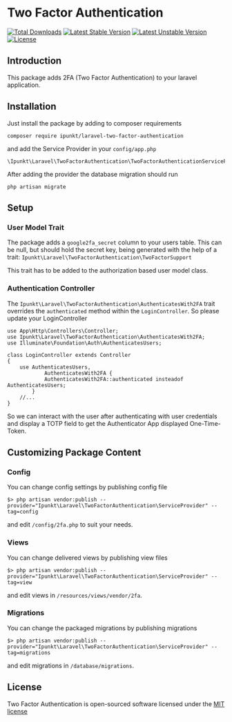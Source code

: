 # Two Factor Authentication

[![Total Downloads](https://poser.pugx.org/ipunkt/laravel-two-factor-authentication/d/total.svg)](https://packagist.org/packages/ipunkt/laravel-two-factor-authentication)
[![Latest Stable Version](https://poser.pugx.org/ipunkt/laravel-two-factor-authentication/v/stable.svg)](https://packagist.org/packages/ipunkt/laravel-two-factor-authentication)
[![Latest Unstable Version](https://poser.pugx.org/ipunkt/laravel-two-factor-authentication/v/unstable.svg)](https://packagist.org/packages/ipunkt/laravel-two-factor-authentication)
[![License](https://poser.pugx.org/ipunkt/laravel-two-factor-authentication/license.svg)](https://packagist.org/packages/ipunkt/laravel-two-factor-authentication)

## Introduction

This package adds 2FA (Two Factor Authentication) to your laravel application.

## Installation

Just install the package by adding to composer requirements

	composer require ipunkt/laravel-two-factor-authentication

and add the Service Provider in your `config/app.php`

	\Ipunkt\Laravel\TwoFactorAuthentication\TwoFactorAuthenticationServiceProvider::class,

After adding the provider the database migration should run

	php artisan migrate


## Setup

### User Model Trait

The package adds a `google2fa_secret` column to your users table. This can be null, but should hold the secret key, being generated with the help of a trait: `Ipunkt\Laravel\TwoFactorAuthentication\TwoFactorSupport`

This trait has to be added to the authorization based user model class.

### Authentication Controller

The `Ipunkt\Laravel\TwoFactorAuthentication\AuthenticatesWith2FA` trait overrides the `authenticated` method within the `LoginController`. So please update your LoginController

	use App\Http\Controllers\Controller;
    use Ipunkt\Laravel\TwoFactorAuthentication\AuthenticatesWith2FA;
    use Illuminate\Foundation\Auth\AuthenticatesUsers;

	class LoginController extends Controller
    {
    	use AuthenticatesUsers,
                AuthenticatesWith2FA {
                AuthenticatesWith2FA::authenticated insteadof AuthenticatesUsers;
            }
		//...
	}

So we can interact with the user after authenticating with user credentials and display a TOTP field to get the Authenticator App displayed One-Time-Token.

## Customizing Package Content

### Config

You can change config settings by publishing config file

	$> php artisan vendor:publish --provider="Ipunkt\Laravel\TwoFactorAuthentication\ServiceProvider" --tag=config

and edit `/config/2fa.php` to suit your needs.

### Views

You can change delivered views by publishing view files

	$> php artisan vendor:publish --provider="Ipunkt\Laravel\TwoFactorAuthentication\ServiceProvider" --tag=view

and edit views in `/resources/views/vendor/2fa`.

### Migrations

You can change the packaged migrations by publishing migrations

	$> php artisan vendor:publish --provider="Ipunkt\Laravel\TwoFactorAuthentication\ServiceProvider" --tag=migrations

and edit migrations in `/database/migrations`.

## License

Two Factor Authentication is open-sourced software licensed under the [MIT license](http://opensource.org/licenses/MIT)

